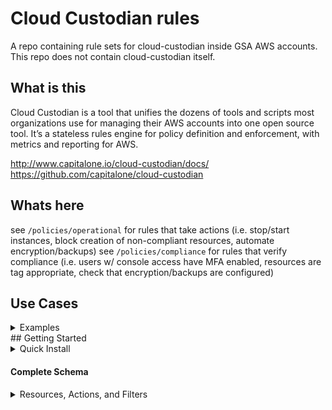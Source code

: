 # Cloud Custodian rules
A repo containing rule sets for cloud-custodian inside GSA AWS accounts. This repo does not contain cloud-custodian itself.

## What is this
Cloud Custodian is a tool that unifies the dozens of tools and scripts most organizations use for managing their AWS
accounts into one open source tool. It’s a stateless rules engine for policy definition and enforcement, with metrics and reporting for AWS.

http://www.capitalone.io/cloud-custodian/docs/
https://github.com/capitalone/cloud-custodian

## Whats here
see `/policies/operational` for rules that take actions (i.e. stop/start instances, block creation of non-compliant resources, automate encryption/backups)
see `/policies/compliance` for rules that verify compliance (i.e. users w/ console access have MFA enabled, resources are tag appropriate, check that encryption/backups are configured)

## Use Cases
<details>
<summary>Examples</summary>

#### Cost Savings:
* Resource Off Hours: Easy way to cut expenses by turning on/off resources on a automated schedule.
* Resource Resizing: Ability to automatically resize resources based on metrics over time.
* Garbage Collection: Automatic notifications and removal of stale and unused resources.

#### Compliance:
* Encryption: Verify and enforce encryption across numerous resources.
* Backups: Performs automated snapshots of servers and databases.
* Tag Enforcement: Proper tags are necessary for resource support and tracking.
* Security: Puts up automated safeguards to detect, remediate, and notify customers of non-compliant actions
* Standards: Ensure certain standards are used with consistency across all managed AWS accounts.

#### Examples:
* Verifies CloudTrail Logging is enabled and configured properly
* Verifies Network Logging is enabled and configured properly
* Verifies Root user’s access keys have been deleted
* Verifies MFA Token has been applied to Root user
* Verifies proper IAM password policy is enforced for users


### Variables

There are several variables that are capitalized throughout, some include `MESSAGEQUEUENAME, BUCKETNAME, and REQUIREDTAGS` These should be substituted and variablized to your environment needs.

### Custodian Logging/Metrics

`execution-options:output_dir: s3://BUCKETNAME/CustodianLogs/{account_id}/`
This specific option is used to send the cusotdian run log and resources log to an s3 bucket. The data in the s3 bucket may be ingested by SIEM or other tools for customized metrics and data visualization.

Note, there are other ways to ingest these files that can be found in the `custodian reporting features` link below

### Slack integration
`to: ["slack"]`
Here you can see the configuration in how we use SQS to send to directly to SLACK. This actually sends the content of the "resources.json.gz" file directly into a slack channel. This option requires you to create a message queue that is used by the Custodian to send to slack. We speak more about the logs/metrics file contents in our blog post below.


</details>
## Getting Started
<details>
<summary>Quick Install</summary>

Cloud custodian requires [python, pip, virtualenv](https://virtualenv.pypa.io/en/stable/installation/) on client machine or [with docker using `docker exec` or `docker run`](https://github.com/capitalone/cloud-custodian/blob/master/Dockerfile) 

```bash
$ pipenv install
$ pipenv shell
(custodian) $ c7n-org run -c accounts.yml -s output -u inventory/alb.yml --dryrun
```

# Validate the configuration
$ custodian validate test.yml

# Perform a dryrun on the policies (no actions executed) to see what would change
$ custodian run --dryrun -s out test.yml

# Run the policy
$ custodian run -s out some/policy.yml
```

>Note - you can create an IAM user/roles with using `security audit` role if you are only using rules under `policies/compliance`

>If you plan to use Cloud Custodian to enforce rules as lambda functions from Cloudtrial or perform actions on resources (e.g. turn on encyrption/backups, resize/start/stop resources that IAM will need more than `ReadOnlyAccess` to those resources (use common sense least-priviledge principles to restrict to only those set of permissions per resources to be managed by Cloud Custodian)
</details>

## Concepts
<details>
<summary>Basics</summary>

Cloud Custodian uses a YAML structure for rules. Rules are used to check state, filters and actions are used to query that state (filters) to trigger emails/alerts/remediation (actions) based on the filter's result.


#### Basic Layout
```yaml
name: Name for the policy
resource: Which resource type to check (ec2, rds, ebs, etc 100+)
description: |
    Brief statement of what the policy does
mode: How/when the policy will be executed (e.g. event(API Triggered), periodic(Cron Scheduled), config(Config Change Triggered), no mode is needed for manual runs)
- filters: Narrow down resource matches with 1 or more of these (See filters below)
- actions: What to do with the resulting resource set found. (notify by email/sns/webhook or perform an operation `mark-for-op` stop, start, terminate, tag, resize, etc)
```

#### Filters

* Operator matching (in, not-in, absent, not-null, gte, regex, etc)
* Arbitrary nesting of filters with ‘or’ and ‘and’ blocks.
* Simple key/value are equality matches with value expressions

`regex` fliters use Jmespath expressions: http://jmespath.org/

#### Actions


</details>


#### Complete Schema
<details>
<summary>Resources, Actions, and Filters</summary>

credits: https://github.com/jtroberts83/Cloud-Custodian/blob/master/schema_expander/schema_quick_ref.txt

```yaml

---
# Cloud Custodian Quick Reference
aws.account:
  actions:
  - enable-cloudtrail
  - enable-data-events
  - invoke-lambda
  - invoke-sfn
  - notify
  - post-finding
  - post-item
  - put-metric
  - request-limit-increase
  - set-ebs-encryption
  - set-s3-public-block
  - set-shield-advanced
  - set-xray-encrypt
  - webhook
  filters:
  - check-cloudtrail
  - check-config
  - credential
  - default-ebs-encryption
  - event
  - finding
  - glue-security-config
  - guard-duty
  - has-virtual-mfa
  - iam-summary
  - missing
  - ops-item
  - password-policy
  - s3-public-block
  - service-limit
  - shield-enabled
  - value
  - xray-encrypt-key

aws.acm-certificate:
  actions:
  - auto-tag-user
  - copy-related-tag
  - delete
  - invoke-lambda
  - invoke-sfn
  - mark-for-op
  - notify
  - post-finding
  - post-item
  - put-metric
  - remove-tag
  - tag
  - webhook
  filters:
  - config-compliance
  - event
  - finding
  - health-event
  - marked-for-op
  - ops-item
  - value

aws.alarm:
  actions:
  - delete
  - invoke-lambda
  - invoke-sfn
  - notify
  - post-finding
  - post-item
  - put-metric
  - webhook
  filters:
  - config-compliance
  - event
  - finding
  - ops-item
  - value

aws.ami:
  actions:
  - auto-tag-user
  - copy
  - copy-related-tag
  - deregister
  - invoke-lambda
  - invoke-sfn
  - mark-for-op
  - normalize-tag
  - notify
  - post-finding
  - post-item
  - put-metric
  - remove-launch-permissions
  - remove-tag
  - rename-tag
  - tag
  - tag-trim
  - webhook
  filters:
  - cross-account
  - event
  - finding
  - image-age
  - marked-for-op
  - ops-item
  - tag-count
  - unused
  - value

# Resource manager for v2 ELBs (AKA ALBs and NLBs).
aws.app-elb:
  actions:
  - auto-tag-user
  - delete
  - invoke-lambda
  - invoke-sfn
  - mark-for-op
  - modify-listener
  - modify-security-groups
  - notify
  - post-finding
  - post-item
  - put-metric
  - remove-tag
  - set-s3-logging
  - set-shield
  - set-waf
  - tag
  - webhook
  filters:
  - config-compliance
  - default-vpc
  - event
  - finding
  - health-event
  - healthcheck-protocol-mismatch
  - is-logging
  - is-not-logging
  - listener
  - marked-for-op
  - metrics
  - network-location
  - ops-item
  - security-group
  - shield-enabled
  - subnet
  - tag-count
  - target-group
  - value
  - vpc
  - waf-enabled


# Resource manager for v2 ELB target groups.
aws.app-elb-target-group:
  actions:
  - auto-tag-user
  - delete
  - invoke-lambda
  - invoke-sfn
  - mark-for-op
  - notify
  - post-finding
  - post-item
  - put-metric
  - remove-tag
  - tag
  - webhook
  filters:
  - default-vpc
  - event
  - finding
  - marked-for-op
  - ops-item
  - tag-count
  - value



aws.asg:
  actions:
  - auto-tag-user
  - delete
  - invoke-lambda
  - invoke-sfn
  - mark-for-op
  - notify
  - post-finding
  - post-item
  - propagate-tags
  - put-metric
  - remove-tag
  - rename-tag
  - resize
  - resume
  - suspend
  - tag
  - tag-trim
  - webhook
  filters:
  - capacity-delta
  - config-compliance
  - event
  - finding
  - image
  - image-age
  - invalid
  - launch-config
  - marked-for-op
  - metrics
  - network-location
  - not-encrypted
  - offhour
  - onhour
  - ops-item
  - progagated-tags
  - security-group
  - subnet
  - tag-count
  - user-data
  - valid
  - value
  - vpc-id



aws.backup-plan:
  actions:
  - invoke-lambda
  - invoke-sfn
  - notify
  - post-finding
  - post-item
  - put-metric
  - webhook
  filters:
  - event
  - finding
  - ops-item
  - value



aws.batch-compute:
  actions:
  - delete
  - invoke-lambda
  - invoke-sfn
  - notify
  - post-finding
  - post-item
  - put-metric
  - update-environment
  - webhook
  filters:
  - event
  - finding
  - ops-item
  - security-group
  - subnet
  - value



aws.batch-definition:
  actions:
  - deregister
  - invoke-lambda
  - invoke-sfn
  - notify
  - post-finding
  - post-item
  - put-metric
  - webhook
  filters:
  - event
  - finding
  - ops-item
  - value



aws.cache-cluster:
  actions:
  - auto-tag-user
  - copy-related-tag
  - delete
  - invoke-lambda
  - invoke-sfn
  - mark-for-op
  - modify-security-groups
  - notify
  - post-finding
  - post-item
  - put-metric
  - remove-tag
  - snapshot
  - tag
  - webhook
  filters:
  - event
  - finding
  - health-event
  - marked-for-op
  - metrics
  - network-location
  - ops-item
  - security-group
  - subnet
  - tag-count
  - value



aws.cache-snapshot:
  actions:
  - auto-tag-user
  - copy-cluster-tags
  - copy-related-tag
  - delete
  - invoke-lambda
  - invoke-sfn
  - mark-for-op
  - notify
  - post-finding
  - post-item
  - put-metric
  - remove-tag
  - tag
  - webhook
  filters:
  - age
  - event
  - finding
  - marked-for-op
  - ops-item
  - tag-count
  - value



aws.cache-subnet-group:
  actions:
  - invoke-lambda
  - invoke-sfn
  - notify
  - post-finding
  - post-item
  - put-metric
  - webhook
  filters:
  - event
  - finding
  - ops-item
  - value



aws.cfn:
  actions:
  - auto-tag-user
  - delete
  - invoke-lambda
  - invoke-sfn
  - notify
  - post-finding
  - post-item
  - put-metric
  - remove-tag
  - set-protection
  - tag
  - webhook
  filters:
  - config-compliance
  - event
  - finding
  - ops-item
  - value



aws.cloud-directory:
  actions:
  - auto-tag-user
  - copy-related-tag
  - invoke-lambda
  - invoke-sfn
  - mark-for-op
  - notify
  - post-finding
  - post-item
  - put-metric
  - remove-tag
  - tag
  - webhook
  filters:
  - event
  - finding
  - marked-for-op
  - ops-item
  - value



aws.cloudhsm-cluster:
  actions:
  - auto-tag-user
  - invoke-lambda
  - invoke-sfn
  - notify
  - post-finding
  - post-item
  - put-metric
  - remove-tag
  - tag
  - webhook
  filters:
  - event
  - finding
  - ops-item
  - value



aws.cloudsearch:
  actions:
  - delete
  - invoke-lambda
  - invoke-sfn
  - notify
  - post-finding
  - post-item
  - put-metric
  - webhook
  filters:
  - event
  - finding
  - metrics
  - ops-item
  - value



aws.cloudtrail:
  actions:
  - auto-tag-user
  - copy-related-tag
  - delete
  - invoke-lambda
  - invoke-sfn
  - mark-for-op
  - notify
  - post-finding
  - post-item
  - put-metric
  - remove-tag
  - set-logging
  - tag
  - update-trail
  - webhook
  filters:
  - config-compliance
  - event
  - finding
  - is-shadow
  - marked-for-op
  - ops-item
  - status
  - value



aws.codebuild:
  actions:
  - auto-tag-user
  - copy-related-tag
  - delete
  - invoke-lambda
  - invoke-sfn
  - mark-for-op
  - notify
  - post-finding
  - post-item
  - put-metric
  - remove-tag
  - tag
  - webhook
  filters:
  - config-compliance
  - event
  - finding
  - marked-for-op
  - metrics
  - ops-item
  - security-group
  - subnet
  - value
  - vpc



aws.codecommit:
  actions:
  - delete
  - invoke-lambda
  - invoke-sfn
  - notify
  - post-finding
  - post-item
  - put-metric
  - webhook
  filters:
  - event
  - finding
  - ops-item
  - value



aws.codepipeline:
  actions:
  - invoke-lambda
  - invoke-sfn
  - notify
  - post-finding
  - post-item
  - put-metric
  - webhook
  filters:
  - event
  - finding
  - ops-item
  - value



aws.config-recorder:
  actions:
  - invoke-lambda
  - invoke-sfn
  - notify
  - post-item
  - put-metric
  - webhook
  filters:
  - event
  - finding
  - ops-item
  - value



aws.config-rule:
  actions:
  - delete
  - invoke-lambda
  - invoke-sfn
  - notify
  - post-finding
  - post-item
  - put-metric
  - webhook
  filters:
  - event
  - finding
  - ops-item
  - status
  - value



aws.customer-gateway:
  actions:
  - auto-tag-user
  - copy-related-tag
  - invoke-lambda
  - invoke-sfn
  - mark-for-op
  - normalize-tag
  - notify
  - post-finding
  - post-item
  - put-metric
  - remove-tag
  - rename-tag
  - tag
  - tag-trim
  - webhook
  filters:
  - event
  - finding
  - marked-for-op
  - ops-item
  - tag-count
  - value



aws.datapipeline:
  actions:
  - auto-tag-user
  - delete
  - invoke-lambda
  - invoke-sfn
  - mark-for-op
  - notify
  - post-finding
  - post-item
  - put-metric
  - remove-tag
  - tag
  - webhook
  filters:
  - event
  - finding
  - marked-for-op
  - metrics
  - ops-item
  - value



aws.dax:
  actions:
  - auto-tag-user
  - delete
  - invoke-lambda
  - invoke-sfn
  - mark-for-op
  - modify-security-groups
  - notify
  - post-finding
  - post-item
  - put-metric
  - remove-tag
  - tag
  - update-cluster
  - webhook
  filters:
  - config-compliance
  - event
  - finding
  - marked-for-op
  - ops-item
  - security-group
  - subnet
  - value



aws.directconnect:
  actions:
  - invoke-lambda
  - invoke-sfn
  - notify
  - post-finding
  - post-item
  - put-metric
  - webhook
  filters:
  - event
  - finding
  - health-event
  - ops-item
  - value



aws.directory:
  actions:
  - auto-tag-user
  - invoke-lambda
  - invoke-sfn
  - notify
  - post-finding
  - post-item
  - put-metric
  - remove-tag
  - tag
  - webhook
  filters:
  - event
  - finding
  - health-event
  - ops-item
  - security-group
  - subnet
  - value
  - vpc



aws.distribution:
  actions:
  - auto-tag-user
  - copy-related-tag
  - disable
  - invoke-lambda
  - invoke-sfn
  - mark-for-op
  - notify
  - post-finding
  - post-item
  - put-metric
  - remove-tag
  - set-protocols
  - set-shield
  - set-waf
  - tag
  - webhook
  filters:
  - config-compliance
  - event
  - finding
  - marked-for-op
  - metrics
  - mismatch-s3-origin
  - ops-item
  - shield-enabled
  - shield-metrics
  - tag-count
  - value
  - waf-enabled



aws.dlm-policy:
  actions:
  - invoke-lambda
  - invoke-sfn
  - notify
  - post-item
  - put-metric
  - webhook
  filters:
  - event
  - finding
  - ops-item
  - value



aws.dms-endpoint:
  actions:
  - delete
  - invoke-lambda
  - invoke-sfn
  - modify-endpoint
  - notify
  - post-finding
  - post-item
  - put-metric
  - webhook
  filters:
  - event
  - finding
  - ops-item
  - value



aws.dms-instance:
  actions:
  - auto-tag-user
  - delete
  - invoke-lambda
  - invoke-sfn
  - mark-for-op
  - modify-instance
  - notify
  - post-finding
  - post-item
  - put-metric
  - remove-tag
  - tag
  - webhook
  filters:
  - event
  - finding
  - health-event
  - kms-key
  - marked-for-op
  - ops-item
  - security-group
  - subnet
  - value
  - vpc



aws.dynamodb-backup:
  actions:
  - delete
  - invoke-lambda
  - invoke-sfn
  - notify
  - post-finding
  - post-item
  - put-metric
  - webhook
  filters:
  - event
  - finding
  - ops-item
  - value



aws.dynamodb-stream:
  actions:
  - invoke-lambda
  - invoke-sfn
  - notify
  - post-finding
  - post-item
  - put-metric
  - webhook
  filters:
  - event
  - finding
  - metrics
  - ops-item
  - value



aws.dynamodb-table:
  actions:
  - auto-tag-user
  - backup
  - copy-related-tag
  - delete
  - invoke-lambda
  - invoke-sfn
  - mark-for-op
  - notify
  - post-finding
  - post-item
  - put-metric
  - remove-tag
  - set-stream
  - tag
  - webhook
  filters:
  - config-compliance
  - event
  - finding
  - health-event
  - kms-key
  - marked-for-op
  - metrics
  - ops-item
  - value



aws.ebs:
  actions:
  - auto-tag-user
  - copy-instance-tags
  - copy-related-tag
  - delete
  - detach
  - encrypt-instance-volumes
  - invoke-lambda
  - invoke-sfn
  - mark-for-op
  - modify
  - normalize-tag
  - notify
  - post-finding
  - post-item
  - put-metric
  - remove-tag
  - rename-tag
  - snapshot
  - tag
  - tag-trim
  - webhook
  filters:
  - config-compliance
  - event
  - fault-tolerant
  - finding
  - health-event
  - instance
  - kms-alias
  - marked-for-op
  - metrics
  - modifyable
  - ops-item
  - tag-count
  - value



aws.ebs-snapshot:
  actions:
  - auto-tag-user
  - copy
  - copy-related-tag
  - delete
  - invoke-lambda
  - invoke-sfn
  - mark-for-op
  - normalize-tag
  - notify
  - post-finding
  - post-item
  - put-metric
  - remove-tag
  - rename-tag
  - tag
  - tag-trim
  - webhook
  filters:
  - age
  - cross-account
  - event
  - finding
  - marked-for-op
  - ops-item
  - skip-ami-snapshots
  - tag-count
  - unused
  - value



aws.ec2:
  actions:
  - auto-tag-user
  - autorecover-alarm
  - copy-related-tag
  - invoke-lambda
  - invoke-sfn
  - mark-for-op
  - modify-security-groups
  - normalize-tag
  - notify
  - post-finding
  - post-item
  - propagate-spot-tags
  - put-metric
  - reboot
  - remove-tag
  - rename-tag
  - resize
  - send-command
  - set-instance-profile
  - snapshot
  - start
  - stop
  - tag
  - tag-trim
  - terminate
  - webhook
  filters:
  - check-permissions
  - config-compliance
  - default-vpc
  - ebs
  - ephemeral
  - event
  - finding
  - health-event
  - image
  - image-age
  - instance-age
  - instance-attribute
  - instance-uptime
  - marked-for-op
  - metrics
  - network-location
  - offhour
  - onhour
  - ops-item
  - security-group
  - singleton
  - ssm
  - state-age
  - subnet
  - tag-count
  - termination-protected
  - user-data
  - value
  - vpc



aws.ec2-reserved:
  actions:
  - auto-tag-user
  - copy-related-tag
  - invoke-lambda
  - invoke-sfn
  - mark-for-op
  - normalize-tag
  - notify
  - post-finding
  - post-item
  - put-metric
  - remove-tag
  - rename-tag
  - tag
  - tag-trim
  - webhook
  filters:
  - event
  - finding
  - marked-for-op
  - ops-item
  - tag-count
  - value



aws.ecr:
  actions:
  - auto-tag-user
  - invoke-lambda
  - invoke-sfn
  - mark-for-op
  - notify
  - post-finding
  - post-item
  - put-metric
  - remove-statements
  - remove-tag
  - set-immutability
  - set-lifecycle
  - set-scanning
  - tag
  - webhook
  filters:
  - cross-account
  - event
  - finding
  - lifecycle-rule
  - marked-for-op
  - ops-item
  - value



aws.ecs:
  actions:
  - auto-tag-user
  - invoke-lambda
  - invoke-sfn
  - mark-for-op
  - notify
  - post-finding
  - post-item
  - put-metric
  - remove-tag
  - tag
  - webhook
  filters:
  - event
  - finding
  - marked-for-op
  - metrics
  - ops-item
  - value



aws.ecs-container-instance:
  actions:
  - auto-tag-user
  - invoke-lambda
  - invoke-sfn
  - mark-for-op
  - notify
  - post-finding
  - post-item
  - put-metric
  - remove-tag
  - set-state
  - tag
  - update-agent
  - webhook
  filters:
  - event
  - finding
  - marked-for-op
  - ops-item
  - taggable
  - value



aws.ecs-service:
  actions:
  - auto-tag-user
  - delete
  - invoke-lambda
  - invoke-sfn
  - mark-for-op
  - modify
  - notify
  - post-finding
  - post-item
  - put-metric
  - remove-tag
  - tag
  - webhook
  filters:
  - event
  - finding
  - marked-for-op
  - metrics
  - ops-item
  - taggable
  - task-definition
  - value



aws.ecs-task:
  actions:
  - auto-tag-user
  - invoke-lambda
  - invoke-sfn
  - mark-for-op
  - notify
  - post-finding
  - post-item
  - put-metric
  - remove-tag
  - stop
  - tag
  - webhook
  filters:
  - event
  - finding
  - marked-for-op
  - ops-item
  - taggable
  - task-definition
  - value



aws.ecs-task-definition:
  actions:
  - auto-tag-user
  - delete
  - invoke-lambda
  - invoke-sfn
  - mark-for-op
  - notify
  - post-finding
  - post-item
  - put-metric
  - remove-tag
  - tag
  - webhook
  filters:
  - event
  - finding
  - marked-for-op
  - ops-item
  - value



aws.efs:
  actions:
  - auto-tag-user
  - copy-related-tag
  - delete
  - invoke-lambda
  - invoke-sfn
  - mark-for-op
  - notify
  - post-finding
  - post-item
  - put-metric
  - remove-tag
  - tag
  - webhook
  filters:
  - event
  - finding
  - health-event
  - kms-key
  - marked-for-op
  - metrics
  - ops-item
  - tag-count
  - value



aws.efs-mount-target:
  actions:
  - invoke-lambda
  - invoke-sfn
  - notify
  - post-item
  - put-metric
  - webhook
  filters:
  - event
  - finding
  - ops-item
  - security-group
  - subnet
  - value



aws.eks:
  actions:
  - auto-tag-user
  - delete
  - invoke-lambda
  - invoke-sfn
  - mark-for-op
  - notify
  - post-finding
  - post-item
  - put-metric
  - remove-tag
  - tag
  - update-config
  - webhook
  filters:
  - event
  - finding
  - marked-for-op
  - ops-item
  - security-group
  - subnet
  - value
  - vpc



aws.elasticbeanstalk:
  actions:
  - invoke-lambda
  - invoke-sfn
  - notify
  - post-finding
  - post-item
  - put-metric
  - webhook
  filters:
  - event
  - finding
  - ops-item
  - value


aws.elasticbeanstalk-environment:
  actions:
  - auto-tag-user
  - invoke-lambda
  - invoke-sfn
  - mark-for-op
  - notify
  - post-finding
  - post-item
  - put-metric
  - remove-tag
  - tag
  - terminate
  - webhook
  filters:
  - event
  - finding
  - marked-for-op
  - ops-item
  - tag-count
  - value



aws.elasticsearch:
  actions:
  - auto-tag-user
  - delete
  - invoke-lambda
  - invoke-sfn
  - mark-for-op
  - modify-security-groups
  - notify
  - post-finding
  - post-item
  - put-metric
  - remove-tag
  - tag
  - webhook
  filters:
  - event
  - finding
  - marked-for-op
  - metrics
  - ops-item
  - security-group
  - subnet
  - value
  - vpc



aws.elb:
  actions:
  - auto-tag-user
  - delete
  - disable-s3-logging
  - enable-s3-logging
  - invoke-lambda
  - invoke-sfn
  - mark-for-op
  - modify-security-groups
  - notify
  - post-finding
  - post-item
  - put-metric
  - remove-tag
  - set-shield
  - set-ssl-listener-policy
  - tag
  - webhook
  filters:
  - config-compliance
  - default-vpc
  - event
  - finding
  - health-event
  - healthcheck-protocol-mismatch
  - instance
  - is-logging
  - is-not-logging
  - is-ssl
  - marked-for-op
  - metrics
  - network-location
  - ops-item
  - security-group
  - shield-enabled
  - shield-metrics
  - ssl-policy
  - subnet
  - tag-count
  - value
  - vpc


aws.emr:
  actions:
  - auto-tag-user
  - invoke-lambda
  - invoke-sfn
  - mark-for-op
  - notify
  - post-finding
  - post-item
  - put-metric
  - remove-tag
  - tag
  - terminate
  - webhook
  filters:
  - event
  - finding
  - health-event
  - marked-for-op
  - metrics
  - ops-item
  - value



aws.eni:
  actions:
  - auto-tag-user
  - copy-related-tag
  - delete
  - invoke-lambda
  - invoke-sfn
  - mark-for-op
  - modify-security-groups
  - normalize-tag
  - notify
  - post-finding
  - post-item
  - put-metric
  - remove-tag
  - rename-tag
  - set-flow-log
  - tag
  - tag-trim
  - webhook
  filters:
  - config-compliance
  - event
  - finding
  - flow-logs
  - json-diff
  - marked-for-op
  - network-location
  - ops-item
  - security-group
  - subnet
  - tag-count
  - value
  - vpc



aws.event-rule:
  actions:
  - invoke-lambda
  - invoke-sfn
  - notify
  - post-finding
  - post-item
  - put-metric
  - webhook
  filters:
  - event
  - finding
  - metrics
  - ops-item
  - value



aws.event-rule-target:
  actions:
  - delete
  - invoke-lambda
  - invoke-sfn
  - notify
  - post-item
  - put-metric
  - webhook
  filters:
  - cross-account
  - event
  - finding
  - ops-item
  - value



aws.firehose:
  actions:
  - auto-tag-user
  - copy-related-tag
  - delete
  - encrypt-s3-destination
  - invoke-lambda
  - invoke-sfn
  - mark-for-op
  - notify
  - post-finding
  - post-item
  - put-metric
  - remove-tag
  - tag
  - webhook
  filters:
  - event
  - finding
  - marked-for-op
  - metrics
  - ops-item
  - value



aws.fsx:
  actions:
  - auto-tag-user
  - backup
  - delete
  - invoke-lambda
  - invoke-sfn
  - mark-for-op
  - notify
  - post-finding
  - post-item
  - put-metric
  - remove-tag
  - tag
  - update
  - webhook
  filters:
  - event
  - finding
  - kms-key
  - marked-for-op
  - ops-item
  - value



aws.fsx-backup:
  actions:
  - auto-tag-user
  - delete
  - invoke-lambda
  - invoke-sfn
  - mark-for-op
  - notify
  - post-finding
  - post-item
  - put-metric
  - remove-tag
  - tag
  - webhook
  filters:
  - event
  - finding
  - kms-key
  - marked-for-op
  - ops-item
  - value



aws.gamelift-build:
  actions:
  - invoke-lambda
  - invoke-sfn
  - notify
  - post-item
  - put-metric
  - webhook
  filters:
  - event
  - finding
  - ops-item
  - value



aws.gamelift-fleet:
  actions:
  - invoke-lambda
  - invoke-sfn
  - notify
  - post-finding
  - post-item
  - put-metric
  - webhook
  filters:
  - event
  - finding
  - ops-item
  - value



aws.glacier:
  actions:
  - auto-tag-user
  - copy-related-tag
  - invoke-lambda
  - invoke-sfn
  - mark-for-op
  - notify
  - post-finding
  - post-item
  - put-metric
  - remove-statements
  - remove-tag
  - tag
  - webhook
  filters:
  - cross-account
  - event
  - finding
  - marked-for-op
  - ops-item
  - tag-count
  - value



aws.glue-connection:
  actions:
  - delete
  - invoke-lambda
  - invoke-sfn
  - notify
  - post-finding
  - post-item
  - put-metric
  - webhook
  filters:
  - event
  - finding
  - ops-item
  - security-group
  - subnet
  - value



aws.glue-crawler:
  actions:
  - auto-tag-user
  - copy-related-tag
  - delete
  - invoke-lambda
  - invoke-sfn
  - mark-for-op
  - notify
  - post-finding
  - post-item
  - put-metric
  - remove-tag
  - tag
  - webhook
  filters:
  - event
  - finding
  - marked-for-op
  - ops-item
  - tag-count
  - value



aws.glue-database:
  actions:
  - delete
  - invoke-lambda
  - invoke-sfn
  - notify
  - post-finding
  - post-item
  - put-metric
  - webhook
  filters:
  - event
  - finding
  - ops-item
  - value



aws.glue-dev-endpoint:
  actions:
  - auto-tag-user
  - copy-related-tag
  - delete
  - invoke-lambda
  - invoke-sfn
  - mark-for-op
  - notify
  - post-finding
  - post-item
  - put-metric
  - remove-tag
  - tag
  - webhook
  filters:
  - event
  - finding
  - marked-for-op
  - ops-item
  - tag-count
  - value



aws.glue-job:
  actions:
  - auto-tag-user
  - copy-related-tag
  - delete
  - invoke-lambda
  - invoke-sfn
  - mark-for-op
  - notify
  - post-finding
  - post-item
  - put-metric
  - remove-tag
  - tag
  - webhook
  filters:
  - event
  - finding
  - marked-for-op
  - ops-item
  - tag-count
  - value



aws.glue-table:
  actions:
  - delete
  - invoke-lambda
  - invoke-sfn
  - notify
  - post-finding
  - post-item
  - put-metric
  - webhook
  filters:
  - event
  - finding
  - ops-item
  - value



aws.health-event:
  actions:
  - invoke-lambda
  - invoke-sfn
  - notify
  - post-finding
  - post-item
  - put-metric
  - webhook
  filters:
  - event
  - finding
  - ops-item
  - value



aws.healthcheck:
  actions:
  - auto-tag-user
  - copy-related-tag
  - invoke-lambda
  - invoke-sfn
  - mark-for-op
  - notify
  - post-finding
  - post-item
  - put-metric
  - remove-tag
  - tag
  - webhook
  filters:
  - event
  - finding
  - marked-for-op
  - ops-item
  - tag-count
  - value



aws.hostedzone:
  actions:
  - auto-tag-user
  - copy-related-tag
  - invoke-lambda
  - invoke-sfn
  - mark-for-op
  - notify
  - post-finding
  - post-item
  - put-metric
  - remove-tag
  - set-query-logging
  - set-shield
  - tag
  - webhook
  filters:
  - event
  - finding
  - marked-for-op
  - ops-item
  - query-logging-enabled
  - shield-enabled
  - tag-count
  - value



aws.hsm:
  actions:
  - invoke-lambda
  - invoke-sfn
  - notify
  - post-finding
  - post-item
  - put-metric
  - webhook
  filters:
  - event
  - finding
  - ops-item
  - value



aws.hsm-client:
  actions:
  - invoke-lambda
  - invoke-sfn
  - notify
  - post-finding
  - post-item
  - put-metric
  - webhook
  filters:
  - event
  - finding
  - ops-item
  - value



aws.hsm-hapg:
  actions:
  - invoke-lambda
  - invoke-sfn
  - notify
  - post-finding
  - post-item
  - put-metric
  - webhook
  filters:
  - event
  - finding
  - ops-item
  - value



aws.iam-certificate:
  actions:
  - invoke-lambda
  - invoke-sfn
  - notify
  - post-finding
  - post-item
  - put-metric
  - webhook
  filters:
  - event
  - finding
  - ops-item
  - value



aws.iam-group:
  actions:
  - invoke-lambda
  - invoke-sfn
  - notify
  - post-finding
  - post-item
  - put-metric
  - webhook
  filters:
  - check-permissions
  - config-compliance
  - event
  - finding
  - has-inline-policy
  - has-users
  - ops-item
  - usage
  - value



aws.iam-policy:
  actions:
  - delete
  - invoke-lambda
  - invoke-sfn
  - notify
  - post-finding
  - post-item
  - put-metric
  - webhook
  filters:
  - check-permissions
  - config-compliance
  - event
  - finding
  - has-allow-all
  - ops-item
  - unused
  - usage
  - used
  - value



aws.iam-profile:
  actions:
  - invoke-lambda
  - invoke-sfn
  - notify
  - post-finding
  - post-item
  - put-metric
  - webhook
  filters:
  - event
  - finding
  - ops-item
  - unused
  - used
  - value



aws.iam-role:
  actions:
  - auto-tag-user
  - delete
  - invoke-lambda
  - invoke-sfn
  - notify
  - post-finding
  - post-item
  - put-metric
  - remove-tag
  - set-policy
  - tag
  - webhook
  filters:
  - check-permissions
  - config-compliance
  - cross-account
  - event
  - finding
  - has-inline-policy
  - has-specific-managed-policy
  - no-specific-managed-policy
  - ops-item
  - unused
  - usage
  - used
  - value



aws.iam-user:
  actions:
  - auto-tag-user
  - delete
  - invoke-lambda
  - invoke-sfn
  - mark-for-op
  - notify
  - post-finding
  - post-item
  - put-metric
  - remove-keys
  - remove-tag
  - set-groups
  - tag
  - webhook
  filters:
  - access-key
  - check-permissions
  - config-compliance
  - credential
  - event
  - finding
  - group
  - has-inline-policy
  - marked-for-op
  - mfa-device
  - ops-item
  - policy
  - usage
  - value



aws.identity-pool:
  actions:
  - delete
  - invoke-lambda
  - invoke-sfn
  - notify
  - post-finding
  - post-item
  - put-metric
  - webhook
  filters:
  - event
  - finding
  - ops-item
  - value



aws.internet-gateway:
  actions:
  - auto-tag-user
  - copy-related-tag
  - invoke-lambda
  - invoke-sfn
  - mark-for-op
  - normalize-tag
  - notify
  - post-finding
  - post-item
  - put-metric
  - remove-tag
  - rename-tag
  - tag
  - tag-trim
  - webhook
  filters:
  - config-compliance
  - event
  - finding
  - json-diff
  - marked-for-op
  - ops-item
  - tag-count
  - value



aws.iot:
  actions:
  - invoke-lambda
  - invoke-sfn
  - notify
  - post-finding
  - post-item
  - put-metric
  - webhook
  filters:
  - event
  - finding
  - ops-item
  - value



aws.kafka:
  actions:
  - delete
  - invoke-lambda
  - invoke-sfn
  - notify
  - post-finding
  - post-item
  - put-metric
  - webhook
  filters:
  - event
  - finding
  - ops-item
  - security-group
  - subnet
  - value



aws.key-pair:
  actions:
  - invoke-lambda
  - invoke-sfn
  - notify
  - post-finding
  - post-item
  - put-metric
  - webhook
  filters:
  - event
  - finding
  - ops-item
  - value



aws.kinesis:
  actions:
  - auto-tag-user
  - copy-related-tag
  - delete
  - encrypt
  - invoke-lambda
  - invoke-sfn
  - mark-for-op
  - notify
  - post-finding
  - post-item
  - put-metric
  - remove-tag
  - tag
  - webhook
  filters:
  - event
  - finding
  - marked-for-op
  - metrics
  - ops-item
  - tag-count
  - value



aws.kinesis-analytics:
  actions:
  - auto-tag-user
  - copy-related-tag
  - delete
  - invoke-lambda
  - invoke-sfn
  - mark-for-op
  - notify
  - post-finding
  - post-item
  - put-metric
  - remove-tag
  - tag
  - webhook
  filters:
  - event
  - finding
  - marked-for-op
  - ops-item
  - value



aws.kms:
  actions:
  - invoke-lambda
  - invoke-sfn
  - notify
  - post-finding
  - post-item
  - put-metric
  - remove-statements
  - webhook
  filters:
  - cross-account
  - event
  - finding
  - grant-count
  - ops-item
  - value



aws.kms-key:
  actions:
  - auto-tag-user
  - copy-related-tag
  - invoke-lambda
  - invoke-sfn
  - mark-for-op
  - notify
  - post-finding
  - post-item
  - put-metric
  - remove-statements
  - remove-tag
  - set-rotation
  - tag
  - webhook
  filters:
  - cross-account
  - event
  - finding
  - key-rotation-status
  - marked-for-op
  - ops-item
  - tag-count
  - value



aws.lambda:
  actions:
  - auto-tag-user
  - copy-related-tag
  - delete
  - invoke-lambda
  - invoke-sfn
  - mark-for-op
  - modify-security-groups
  - notify
  - post-finding
  - post-item
  - put-metric
  - remove-statements
  - remove-tag
  - set-concurrency
  - tag
  - webhook
  filters:
  - check-permissions
  - config-compliance
  - cross-account
  - event
  - event-source
  - finding
  - marked-for-op
  - metrics
  - network-location
  - ops-item
  - reserved-concurrency
  - security-group
  - subnet
  - value
  - vpc


aws.lambda-layer:
  actions:
  - delete
  - invoke-lambda
  - invoke-sfn
  - notify
  - post-finding
  - post-item
  - put-metric
  - remove-statements
  - webhook
  filters:
  - cross-account
  - event
  - finding
  - ops-item
  - value



aws.launch-config:
  actions:
  - delete
  - invoke-lambda
  - invoke-sfn
  - notify
  - post-finding
  - post-item
  - put-metric
  - webhook
  filters:
  - age
  - config-compliance
  - event
  - finding
  - ops-item
  - unused
  - value



aws.launch-template-version:
  actions:
  - auto-tag-user
  - copy-related-tag
  - invoke-lambda
  - invoke-sfn
  - mark-for-op
  - normalize-tag
  - notify
  - post-finding
  - post-item
  - put-metric
  - remove-tag
  - rename-tag
  - tag
  - tag-trim
  - webhook
  filters:
  - event
  - finding
  - marked-for-op
  - ops-item
  - tag-count
  - value



aws.lightsail-db:
  actions:
  - invoke-lambda
  - invoke-sfn
  - notify
  - post-finding
  - post-item
  - put-metric
  - webhook
  filters:
  - event
  - finding
  - ops-item
  - value



aws.lightsail-elb:
  actions:
  - invoke-lambda
  - invoke-sfn
  - notify
  - post-finding
  - post-item
  - put-metric
  - webhook
  filters:
  - event
  - finding
  - ops-item
  - value



aws.lightsail-instance:
  actions:
  - invoke-lambda
  - invoke-sfn
  - notify
  - post-finding
  - post-item
  - put-metric
  - webhook
  filters:
  - event
  - finding
  - ops-item
  - value



aws.log-group:
  actions:
  - auto-tag-user
  - copy-related-tag
  - delete
  - invoke-lambda
  - invoke-sfn
  - mark-for-op
  - notify
  - post-finding
  - post-item
  - put-metric
  - remove-tag
  - retention
  - set-encryption
  - tag
  - webhook
  filters:
  - cross-account
  - event
  - finding
  - last-write
  - marked-for-op
  - metrics
  - ops-item
  - tag-count
  - value



aws.message-broker:
  actions:
  - auto-tag-user
  - delete
  - invoke-lambda
  - invoke-sfn
  - mark-for-op
  - notify
  - post-finding
  - post-item
  - put-metric
  - remove-tag
  - tag
  - webhook
  filters:
  - event
  - finding
  - marked-for-op
  - metrics
  - ops-item
  - security-group
  - subnet
  - value



aws.ml-model:
  actions:
  - delete
  - invoke-lambda
  - invoke-sfn
  - notify
  - post-finding
  - post-item
  - put-metric
  - webhook
  filters:
  - event
  - finding
  - ops-item
  - value



aws.nat-gateway:
  actions:
  - auto-tag-user
  - copy-related-tag
  - delete
  - invoke-lambda
  - invoke-sfn
  - mark-for-op
  - normalize-tag
  - notify
  - post-finding
  - post-item
  - put-metric
  - remove-tag
  - rename-tag
  - tag
  - tag-trim
  - webhook
  filters:
  - event
  - finding
  - marked-for-op
  - ops-item
  - tag-count
  - value



aws.network-acl:
  actions:
  - auto-tag-user
  - copy-related-tag
  - invoke-lambda
  - invoke-sfn
  - mark-for-op
  - normalize-tag
  - notify
  - post-finding
  - post-item
  - put-metric
  - remove-tag
  - rename-tag
  - tag
  - tag-trim
  - webhook
  filters:
  - config-compliance
  - event
  - finding
  - json-diff
  - marked-for-op
  - ops-item
  - s3-cidr
  - subnet
  - tag-count
  - value



aws.network-addr:
  actions:
  - auto-tag-user
  - copy-related-tag
  - invoke-lambda
  - invoke-sfn
  - mark-for-op
  - normalize-tag
  - notify
  - post-finding
  - post-item
  - put-metric
  - release
  - remove-tag
  - rename-tag
  - set-shield
  - tag
  - tag-trim
  - webhook
  filters:
  - config-compliance
  - event
  - finding
  - json-diff
  - marked-for-op
  - ops-item
  - shield-enabled
  - tag-count
  - value


aws.ops-item:
  actions:
  - invoke-lambda
  - invoke-sfn
  - notify
  - post-finding
  - post-item
  - put-metric
  - update
  - webhook
  filters:
  - event
  - finding
  - ops-item
  - value



aws.opswork-cm:
  actions:
  - delete
  - invoke-lambda
  - invoke-sfn
  - notify
  - post-finding
  - post-item
  - put-metric
  - webhook
  filters:
  - event
  - finding
  - ops-item
  - value



aws.opswork-stack:
  actions:
  - delete
  - invoke-lambda
  - invoke-sfn
  - notify
  - post-finding
  - post-item
  - put-metric
  - stop
  - webhook
  filters:
  - event
  - finding
  - metrics
  - ops-item
  - value



aws.peering-connection:
  actions:
  - auto-tag-user
  - copy-related-tag
  - invoke-lambda
  - invoke-sfn
  - mark-for-op
  - normalize-tag
  - notify
  - post-finding
  - post-item
  - put-metric
  - remove-tag
  - rename-tag
  - tag
  - tag-trim
  - webhook
  filters:
  - cross-account
  - event
  - finding
  - marked-for-op
  - missing-route
  - ops-item
  - tag-count
  - value



aws.r53domain:
  actions:
  - auto-tag-user
  - invoke-lambda
  - invoke-sfn
  - notify
  - post-finding
  - post-item
  - put-metric
  - remove-tag
  - tag
  - webhook
  filters:
  - event
  - finding
  - ops-item
  - value



aws.rds:
  actions:
  - auto-patch
  - auto-tag-user
  - copy-related-tag
  - delete
  - invoke-lambda
  - invoke-sfn
  - mark-for-op
  - modify-db
  - modify-security-groups
  - notify
  - post-finding
  - post-item
  - put-metric
  - remove-tag
  - resize
  - retention
  - set-public-access
  - set-snapshot-copy-tags
  - snapshot
  - start
  - stop
  - tag
  - tag-trim
  - upgrade
  - webhook
  filters:
  - config-compliance
  - db-parameter
  - default-vpc
  - event
  - finding
  - health-event
  - kms-alias
  - marked-for-op
  - metrics
  - network-location
  - offhour
  - onhour
  - ops-item
  - security-group
  - subnet
  - tag-count
  - upgrade-available
  - value
  - vpc



aws.rds-cluster:
  actions:
  - auto-tag-user
  - copy-related-tag
  - delete
  - invoke-lambda
  - invoke-sfn
  - mark-for-op
  - modify-db-cluster
  - notify
  - post-finding
  - post-item
  - put-metric
  - remove-tag
  - retention
  - snapshot
  - start
  - stop
  - tag
  - webhook
  filters:
  - event
  - finding
  - marked-for-op
  - metrics
  - network-location
  - offhour
  - onhour
  - ops-item
  - security-group
  - subnet
  - tag-count
  - value

  

aws.rds-cluster-param-group:
  actions:
  - copy
  - delete
  - invoke-lambda
  - invoke-sfn
  - modify
  - notify
  - post-finding
  - post-item
  - put-metric
  - webhook
  filters:
  - event
  - finding
  - metrics
  - ops-item
  - value

  

aws.rds-cluster-snapshot:
  actions:
  - delete
  - invoke-lambda
  - invoke-sfn
  - notify
  - post-finding
  - post-item
  - put-metric
  - webhook
  filters:
  - age
  - event
  - finding
  - ops-item
  - value


aws.rds-param-group:
  actions:
  - copy
  - delete
  - invoke-lambda
  - invoke-sfn
  - modify
  - notify
  - post-finding
  - post-item
  - put-metric
  - webhook
  filters:
  - event
  - finding
  - metrics
  - ops-item
  - value



aws.rds-reserved:
  actions:
  - invoke-lambda
  - invoke-sfn
  - notify
  - post-finding
  - post-item
  - put-metric
  - webhook
  filters:
  - event
  - finding
  - ops-item
  - value


aws.rds-snapshot:
  actions:
  - auto-tag-user
  - copy-related-tag
  - delete
  - invoke-lambda
  - invoke-sfn
  - mark-for-op
  - notify
  - post-finding
  - post-item
  - put-metric
  - region-copy
  - remove-tag
  - restore
  - tag
  - webhook
  filters:
  - age
  - config-compliance
  - cross-account
  - event
  - finding
  - latest
  - marked-for-op
  - onhour
  - ops-item
  - tag-count
  - value



aws.rds-subnet-group:
  actions:
  - delete
  - invoke-lambda
  - invoke-sfn
  - notify
  - post-finding
  - post-item
  - put-metric
  - webhook
  filters:
  - event
  - finding
  - ops-item
  - unused
  - value



aws.rds-subscription:
  actions:
  - invoke-lambda
  - invoke-sfn
  - notify
  - post-finding
  - post-item
  - put-metric
  - webhook
  filters:
  - config-compliance
  - event
  - finding
  - ops-item
  - value



aws.redshift:
  actions:
  - auto-tag-user
  - delete
  - enable-vpc-routing
  - invoke-lambda
  - invoke-sfn
  - mark-for-op
  - modify-security-groups
  - notify
  - post-finding
  - post-item
  - put-metric
  - remove-tag
  - retention
  - set-logging
  - set-public-access
  - snapshot
  - tag
  - tag-trim
  - webhook
  filters:
  - config-compliance
  - default-vpc
  - event
  - finding
  - kms-key
  - logging
  - marked-for-op
  - metrics
  - network-location
  - ops-item
  - param
  - security-group
  - subnet
  - value



aws.redshift-snapshot:
  actions:
  - auto-tag-user
  - copy-related-tag
  - delete
  - invoke-lambda
  - invoke-sfn
  - mark-for-op
  - notify
  - post-finding
  - post-item
  - put-metric
  - remove-tag
  - revoke-access
  - tag
  - webhook
  filters:
  - age
  - config-compliance
  - cross-account
  - event
  - finding
  - marked-for-op
  - ops-item
  - tag-count
  - value



aws.redshift-subnet-group:
  actions:
  - invoke-lambda
  - invoke-sfn
  - notify
  - post-finding
  - post-item
  - put-metric
  - webhook
  filters:
  - config-compliance
  - event
  - finding
  - ops-item
  - value



aws.rest-account:
  actions:
  - invoke-lambda
  - invoke-sfn
  - notify
  - post-item
  - put-metric
  - update
  - webhook
  filters:
  - event
  - finding
  - ops-item
  - value



aws.rest-api:
  actions:
  - auto-tag-user
  - copy-related-tag
  - delete
  - invoke-lambda
  - invoke-sfn
  - mark-for-op
  - notify
  - post-finding
  - post-item
  - put-metric
  - remove-tag
  - tag
  - update
  - webhook
  filters:
  - config-compliance
  - cross-account
  - event
  - finding
  - marked-for-op
  - metrics
  - ops-item
  - value



aws.rest-resource:
  actions:
  - delete-integration
  - invoke-lambda
  - invoke-sfn
  - notify
  - post-item
  - put-metric
  - update-integration
  - update-method
  - webhook
  filters:
  - event
  - finding
  - ops-item
  - rest-integration
  - rest-method
  - value



aws.rest-stage:
  actions:
  - auto-tag-user
  - copy-related-tag
  - delete
  - invoke-lambda
  - invoke-sfn
  - mark-for-op
  - notify
  - post-finding
  - post-item
  - put-metric
  - remove-tag
  - tag
  - update
  - webhook
  filters:
  - config-compliance
  - event
  - finding
  - marked-for-op
  - ops-item
  - tag-count
  - value



aws.rest-vpclink:
  actions:
  - invoke-lambda
  - invoke-sfn
  - notify
  - post-item
  - put-metric
  - webhook
  filters:
  - event
  - finding
  - ops-item
  - value



aws.route-table:
  actions:
  - auto-tag-user
  - copy-related-tag
  - invoke-lambda
  - invoke-sfn
  - mark-for-op
  - normalize-tag
  - notify
  - post-finding
  - post-item
  - put-metric
  - remove-tag
  - rename-tag
  - tag
  - tag-trim
  - webhook
  filters:
  - event
  - finding
  - marked-for-op
  - ops-item
  - route
  - subnet
  - tag-count
  - value



aws.rrset:
  actions:
  - invoke-lambda
  - invoke-sfn
  - notify
  - post-finding
  - post-item
  - put-metric
  - webhook
  filters:
  - event
  - finding
  - ops-item
  - value



aws.s3:
  actions:
  - attach-encrypt
  - auto-tag-user
  - configure-lifecycle
  - delete
  - delete-bucket-notification
  - delete-global-grants
  - encrypt-keys
  - encryption-policy
  - invoke-lambda
  - invoke-sfn
  - mark-for-op
  - no-op
  - notify
  - post-finding
  - post-item
  - put-metric
  - remove-statements
  - remove-tag
  - remove-website-hosting
  - set-bucket-encryption
  - set-inventory
  - set-statements
  - tag
  - toggle-logging
  - toggle-versioning
  - webhook
  filters:
  - bucket-encryption
  - bucket-notification
  - config-compliance
  - cross-account
  - data-events
  - event
  - finding
  - global-grants
  - has-statement
  - inventory
  - is-log-target
  - marked-for-op
  - metrics
  - missing-policy-statement
  - no-encryption-statement
  - ops-item
  - value



aws.sagemaker-endpoint:
  actions:
  - auto-tag-user
  - delete
  - invoke-lambda
  - invoke-sfn
  - mark-for-op
  - notify
  - post-finding
  - post-item
  - put-metric
  - remove-tag
  - tag
  - webhook
  filters:
  - event
  - finding
  - marked-for-op
  - ops-item
  - value



aws.sagemaker-endpoint-config:
  actions:
  - auto-tag-user
  - delete
  - invoke-lambda
  - invoke-sfn
  - mark-for-op
  - notify
  - post-finding
  - post-item
  - put-metric
  - remove-tag
  - tag
  - webhook
  filters:
  - event
  - finding
  - marked-for-op
  - ops-item
  - value



aws.sagemaker-job:
  actions:
  - auto-tag-user
  - invoke-lambda
  - invoke-sfn
  - notify
  - post-finding
  - post-item
  - put-metric
  - remove-tag
  - stop
  - tag
  - webhook
  filters:
  - event
  - finding
  - ops-item
  - value



aws.sagemaker-model:
  actions:
  - auto-tag-user
  - delete
  - invoke-lambda
  - invoke-sfn
  - mark-for-op
  - notify
  - post-finding
  - post-item
  - put-metric
  - remove-tag
  - tag
  - webhook
  filters:
  - event
  - finding
  - marked-for-op
  - ops-item
  - value



aws.sagemaker-notebook:
  actions:
  - auto-tag-user
  - delete
  - invoke-lambda
  - invoke-sfn
  - mark-for-op
  - notify
  - post-finding
  - post-item
  - put-metric
  - remove-tag
  - start
  - stop
  - tag
  - webhook
  filters:
  - event
  - finding
  - marked-for-op
  - ops-item
  - security-group
  - subnet
  - value



aws.sagemaker-transform-job:
  actions:
  - auto-tag-user
  - invoke-lambda
  - invoke-sfn
  - notify
  - post-finding
  - post-item
  - put-metric
  - remove-tag
  - stop
  - tag
  - webhook
  filters:
  - event
  - finding
  - ops-item
  - value



aws.secrets-manager:
  actions:
  - auto-tag-user
  - invoke-lambda
  - invoke-sfn
  - mark-for-op
  - notify
  - post-finding
  - post-item
  - put-metric
  - remove-tag
  - tag
  - webhook
  filters:
  - cross-account
  - event
  - finding
  - marked-for-op
  - ops-item
  - value



aws.security-group:
  actions:
  - auto-tag-user
  - copy-related-tag
  - delete
  - invoke-lambda
  - invoke-sfn
  - mark-for-op
  - normalize-tag
  - notify
  - patch
  - post-finding
  - post-item
  - put-metric
  - remove-permissions
  - remove-tag
  - rename-tag
  - tag
  - tag-trim
  - webhook
  filters:
  - config-compliance
  - default-vpc
  - diff
  - egress
  - event
  - finding
  - ingress
  - json-diff
  - marked-for-op
  - ops-item
  - stale
  - tag-count
  - unused
  - used
  - value



aws.shield-attack:
  actions:
  - invoke-lambda
  - invoke-sfn
  - notify
  - post-item
  - put-metric
  - webhook
  filters:
  - event
  - finding
  - ops-item
  - value



aws.shield-protection:
  actions:
  - invoke-lambda
  - invoke-sfn
  - notify
  - post-item
  - put-metric
  - webhook
  filters:
  - event
  - finding
  - ops-item
  - value



aws.simpledb:
  actions:
  - delete
  - invoke-lambda
  - invoke-sfn
  - notify
  - post-finding
  - post-item
  - put-metric
  - webhook
  filters:
  - event
  - finding
  - ops-item
  - value



aws.snowball:
  actions:
  - invoke-lambda
  - invoke-sfn
  - notify
  - post-item
  - put-metric
  - webhook
  filters:
  - event
  - finding
  - ops-item
  - value



aws.snowball-cluster:
  actions:
  - invoke-lambda
  - invoke-sfn
  - notify
  - post-item
  - put-metric
  - webhook
  filters:
  - event
  - finding
  - ops-item
  - value



aws.sns:
  actions:
  - auto-tag-user
  - delete
  - invoke-lambda
  - invoke-sfn
  - mark-for-op
  - modify-policy
  - notify
  - post-finding
  - post-item
  - put-metric
  - remove-statements
  - remove-tag
  - set-encryption
  - tag
  - webhook
  filters:
  - cross-account
  - event
  - finding
  - kms-key
  - marked-for-op
  - metrics
  - ops-item
  - value



aws.sqs:
  actions:
  - auto-tag-user
  - copy-related-tag
  - delete
  - invoke-lambda
  - invoke-sfn
  - mark-for-op
  - notify
  - post-finding
  - post-item
  - put-metric
  - remove-statements
  - remove-tag
  - set-encryption
  - set-retention-period
  - tag
  - webhook
  filters:
  - cross-account
  - event
  - finding
  - kms-key
  - marked-for-op
  - metrics
  - ops-item
  - value



aws.ssm-activation:
  actions:
  - delete
  - invoke-lambda
  - invoke-sfn
  - notify
  - post-item
  - put-metric
  - webhook
  filters:
  - event
  - finding
  - ops-item
  - value



aws.ssm-managed-instance:
  actions:
  - invoke-lambda
  - invoke-sfn
  - notify
  - post-finding
  - post-item
  - put-metric
  - send-command
  - webhook
  filters:
  - event
  - finding
  - ops-item
  - value



aws.ssm-parameter:
  actions:
  - auto-tag-user
  - copy-related-tag
  - invoke-lambda
  - invoke-sfn
  - mark-for-op
  - notify
  - post-finding
  - post-item
  - put-metric
  - remove-tag
  - tag
  - webhook
  filters:
  - event
  - finding
  - marked-for-op
  - ops-item
  - tag-count
  - value


aws.step-machine:
  actions:
  - auto-tag-user
  - invoke-lambda
  - invoke-sfn
  - notify
  - post-finding
  - post-item
  - put-metric
  - remove-tag
  - tag
  - webhook
  filters:
  - event
  - finding
  - ops-item
  - value



aws.storage-gateway:
  actions:
  - invoke-lambda
  - invoke-sfn
  - notify
  - post-finding
  - post-item
  - put-metric
  - webhook
  filters:
  - event
  - finding
  - health-event
  - ops-item
  - value



aws.streaming-distribution:
  actions:
  - auto-tag-user
  - copy-related-tag
  - disable
  - invoke-lambda
  - invoke-sfn
  - mark-for-op
  - notify
  - post-finding
  - post-item
  - put-metric
  - remove-tag
  - tag
  - webhook
  filters:
  - config-compliance
  - event
  - finding
  - marked-for-op
  - metrics
  - ops-item
  - tag-count
  - value



aws.subnet:
  actions:
  - auto-tag-user
  - copy-related-tag
  - invoke-lambda
  - invoke-sfn
  - mark-for-op
  - normalize-tag
  - notify
  - post-finding
  - post-item
  - put-metric
  - remove-tag
  - rename-tag
  - set-flow-log
  - tag
  - tag-trim
  - webhook
  filters:
  - config-compliance
  - event
  - finding
  - flow-logs
  - json-diff
  - marked-for-op
  - ops-item
  - tag-count
  - value



aws.support-case:
  actions:
  - invoke-lambda
  - invoke-sfn
  - notify
  - post-item
  - put-metric
  - webhook
  filters:
  - event
  - finding
  - ops-item
  - value



aws.transit-attachment:
  actions:
  - auto-tag-user
  - copy-related-tag
  - invoke-lambda
  - invoke-sfn
  - mark-for-op
  - normalize-tag
  - notify
  - post-item
  - put-metric
  - remove-tag
  - rename-tag
  - tag
  - tag-trim
  - webhook
  filters:
  - event
  - finding
  - marked-for-op
  - ops-item
  - tag-count
  - value



aws.transit-gateway:
  actions:
  - auto-tag-user
  - copy-related-tag
  - invoke-lambda
  - invoke-sfn
  - mark-for-op
  - normalize-tag
  - notify
  - post-finding
  - post-item
  - put-metric
  - remove-tag
  - rename-tag
  - tag
  - tag-trim
  - webhook
  filters:
  - event
  - finding
  - marked-for-op
  - ops-item
  - tag-count
  - value



aws.user-pool:
  actions:
  - delete
  - invoke-lambda
  - invoke-sfn
  - notify
  - post-finding
  - post-item
  - put-metric
  - webhook
  filters:
  - event
  - finding
  - ops-item
  - value



aws.vpc:
  actions:
  - auto-tag-user
  - copy-related-tag
  - invoke-lambda
  - invoke-sfn
  - mark-for-op
  - normalize-tag
  - notify
  - post-finding
  - post-item
  - put-metric
  - remove-tag
  - rename-tag
  - set-flow-log
  - tag
  - tag-trim
  - webhook
  filters:
  - config-compliance
  - dhcp-options
  - event
  - finding
  - flow-logs
  - internet-gateway
  - json-diff
  - marked-for-op
  - nat-gateway
  - ops-item
  - security-group
  - subnet
  - tag-count
  - value
  - vpc-attributes



aws.vpc-endpoint:
  actions:
  - invoke-lambda
  - invoke-sfn
  - notify
  - post-finding
  - post-item
  - put-metric
  - webhook
  filters:
  - cross-account
  - event
  - finding
  - ops-item
  - security-group
  - subnet
  - value
  - vpc



aws.vpn-connection:
  actions:
  - auto-tag-user
  - copy-related-tag
  - invoke-lambda
  - invoke-sfn
  - mark-for-op
  - normalize-tag
  - notify
  - post-finding
  - post-item
  - put-metric
  - remove-tag
  - rename-tag
  - tag
  - tag-trim
  - webhook
  filters:
  - config-compliance
  - event
  - finding
  - json-diff
  - marked-for-op
  - ops-item
  - tag-count
  - value



aws.vpn-gateway:
  actions:
  - auto-tag-user
  - copy-related-tag
  - invoke-lambda
  - invoke-sfn
  - mark-for-op
  - normalize-tag
  - notify
  - post-finding
  - post-item
  - put-metric
  - remove-tag
  - rename-tag
  - tag
  - tag-trim
  - webhook
  filters:
  - config-compliance
  - event
  - finding
  - json-diff
  - marked-for-op
  - ops-item
  - tag-count
  - value



aws.waf:
  actions:
  - invoke-lambda
  - invoke-sfn
  - notify
  - post-finding
  - post-item
  - put-metric
  - webhook
  filters:
  - config-compliance
  - event
  - finding
  - json-diff
  - metrics
  - ops-item
  - value



aws.waf-regional:
  actions:
  - invoke-lambda
  - invoke-sfn
  - notify
  - post-finding
  - post-item
  - put-metric
  - webhook
  filters:
  - config-compliance
  - event
  - finding
  - json-diff
  - metrics
  - ops-item
  - value



aws.workspaces:
  actions:
  - auto-tag-user
  - copy-related-tag
  - invoke-lambda
  - invoke-sfn
  - mark-for-op
  - notify
  - post-finding
  - post-item
  - put-metric
  - remove-tag
  - tag
  - webhook
  filters:
  - connection-status
  - event
  - finding
  - marked-for-op
  - metrics
  - ops-item
  - tag-count
  - value



azure.aks:
  actions:
  - auto-tag-date
  - auto-tag-user
  - delete
  - lock
  - logic-app
  - mark-for-op
  - notify
  - tag
  - tag-trim
  - untag
  - webhook
  filters:
  - cost
  - diagnostic-settings
  - event
  - marked-for-op
  - metric
  - offhour
  - onhour
  - policy-compliant
  - resource-lock
  - value


azure.api-management:
  actions:
  - auto-tag-date
  - auto-tag-user
  - delete
  - lock
  - logic-app
  - mark-for-op
  - notify
  - resize
  - tag
  - tag-trim
  - untag
  - webhook
  filters:
  - cost
  - diagnostic-settings
  - event
  - marked-for-op
  - metric
  - offhour
  - onhour
  - policy-compliant
  - resource-lock
  - value


azure.appserviceplan:
  actions:
  - auto-tag-date
  - auto-tag-user
  - delete
  - lock
  - logic-app
  - mark-for-op
  - notify
  - resize-plan
  - tag
  - tag-trim
  - untag
  - webhook
  filters:
  - cost
  - diagnostic-settings
  - event
  - marked-for-op
  - metric
  - offhour
  - onhour
  - policy-compliant
  - resource-lock
  - value


azure.armresource:
  actions:
  - auto-tag-date
  - auto-tag-user
  - delete
  - lock
  - logic-app
  - mark-for-op
  - notify
  - tag
  - tag-trim
  - untag
  - webhook
  filters:
  - event
  - marked-for-op
  - metric
  - offhour
  - onhour
  - policy-compliant
  - resource-lock
  - resource-type
  - value




azure.batch:
  actions:
  - auto-tag-date
  - auto-tag-user
  - delete
  - lock
  - logic-app
  - mark-for-op
  - notify
  - tag
  - tag-trim
  - untag
  - webhook
  filters:
  - cost
  - diagnostic-settings
  - event
  - marked-for-op
  - metric
  - offhour
  - onhour
  - policy-compliant
  - resource-lock
  - value



azure.cdnprofile:
  actions:
  - auto-tag-date
  - auto-tag-user
  - delete
  - lock
  - logic-app
  - mark-for-op
  - notify
  - tag
  - tag-trim
  - untag
  - webhook
  filters:
  - cost
  - diagnostic-settings
  - event
  - marked-for-op
  - metric
  - offhour
  - onhour
  - policy-compliant
  - resource-lock
  - value




azure.cognitiveservice:
  actions:
  - auto-tag-date
  - auto-tag-user
  - delete
  - lock
  - logic-app
  - mark-for-op
  - notify
  - tag
  - tag-trim
  - untag
  - webhook
  filters:
  - cost
  - diagnostic-settings
  - event
  - marked-for-op
  - metric
  - offhour
  - onhour
  - policy-compliant
  - resource-lock
  - value




azure.container-group:
  actions:
  - auto-tag-date
  - auto-tag-user
  - delete
  - lock
  - logic-app
  - mark-for-op
  - notify
  - tag
  - tag-trim
  - untag
  - webhook
  filters:
  - cost
  - diagnostic-settings
  - event
  - marked-for-op
  - metric
  - offhour
  - onhour
  - policy-compliant
  - resource-lock
  - value




azure.containerregistry:
  actions:
  - auto-tag-date
  - auto-tag-user
  - delete
  - lock
  - logic-app
  - mark-for-op
  - notify
  - tag
  - tag-trim
  - untag
  - webhook
  filters:
  - cost
  - diagnostic-settings
  - event
  - marked-for-op
  - metric
  - offhour
  - onhour
  - policy-compliant
  - resource-lock
  - value



azure.containerservice:
  actions:
  - auto-tag-date
  - auto-tag-user
  - delete
  - lock
  - logic-app
  - mark-for-op
  - notify
  - tag
  - tag-trim
  - untag
  - webhook
  filters:
  - cost
  - diagnostic-settings
  - event
  - marked-for-op
  - metric
  - offhour
  - onhour
  - policy-compliant
  - resource-lock
  - value



azure.cosmosdb:
  actions:
  - auto-tag-date
  - auto-tag-user
  - delete
  - lock
  - logic-app
  - mark-for-op
  - notify
  - set-firewall-rules
  - tag
  - tag-trim
  - untag
  - webhook
  filters:
  - cost
  - diagnostic-settings
  - event
  - firewall-bypass
  - firewall-rules
  - marked-for-op
  - metric
  - offhour
  - onhour
  - policy-compliant
  - resource-lock
  - value


azure.cosmosdb-collection:
  actions:
  - logic-app
  - notify
  - replace-offer
  - restore-throughput-state
  - save-throughput-state
  - webhook
  filters:
  - event
  - metric
  - offer
  - parent
  - value


azure.cosmosdb-database:
  actions:
  - logic-app
  - notify
  - webhook
  filters:
  - event
  - metric
  - offer
  - parent
  - value


azure.cost-management-export:
  actions:
  - execute
  - logic-app
  - notify
  - webhook
  filters:
  - event
  - last-execution
  - value


azure.databricks:
  actions:
  - auto-tag-date
  - auto-tag-user
  - delete
  - lock
  - logic-app
  - mark-for-op
  - notify
  - tag
  - tag-trim
  - untag
  - webhook
  filters:
  - cost
  - diagnostic-settings
  - event
  - marked-for-op
  - metric
  - offhour
  - onhour
  - policy-compliant
  - resource-lock
  - value



azure.datafactory:
  actions:
  - auto-tag-date
  - auto-tag-user
  - delete
  - lock
  - logic-app
  - mark-for-op
  - notify
  - tag
  - tag-trim
  - untag
  - webhook
  filters:
  - cost
  - diagnostic-settings
  - event
  - marked-for-op
  - metric
  - offhour
  - onhour
  - policy-compliant
  - resource-lock
  - value


azure.datalake:
  actions:
  - auto-tag-date
  - auto-tag-user
  - delete
  - lock
  - logic-app
  - mark-for-op
  - notify
  - tag
  - tag-trim
  - untag
  - webhook
  filters:
  - cost
  - diagnostic-settings
  - event
  - marked-for-op
  - metric
  - offhour
  - onhour
  - policy-compliant
  - resource-lock
  - value



azure.disk:
  actions:
  - auto-tag-date
  - auto-tag-user
  - delete
  - lock
  - logic-app
  - mark-for-op
  - notify
  - tag
  - tag-trim
  - untag
  - webhook
  filters:
  - cost
  - diagnostic-settings
  - event
  - marked-for-op
  - metric
  - offhour
  - onhour
  - policy-compliant
  - resource-lock
  - value



azure.dnszone:
  actions:
  - auto-tag-date
  - auto-tag-user
  - delete
  - lock
  - logic-app
  - mark-for-op
  - notify
  - tag
  - tag-trim
  - untag
  - webhook
  filters:
  - cost
  - diagnostic-settings
  - event
  - marked-for-op
  - metric
  - offhour
  - onhour
  - policy-compliant
  - resource-lock
  - value



azure.eventhub:
  actions:
  - auto-tag-date
  - auto-tag-user
  - delete
  - lock
  - logic-app
  - mark-for-op
  - notify
  - tag
  - tag-trim
  - untag
  - webhook
  filters:
  - cost
  - diagnostic-settings
  - event
  - firewall-rules
  - marked-for-op
  - metric
  - offhour
  - onhour
  - policy-compliant
  - resource-lock
  - value



azure.eventsubscription:
  actions:
  - delete
  - logic-app
  - notify
  - webhook
  filters:
  - event
  - value



azure.hdinsight:
  actions:
  - auto-tag-date
  - auto-tag-user
  - delete
  - lock
  - logic-app
  - mark-for-op
  - notify
  - resize
  - tag
  - tag-trim
  - untag
  - webhook
  filters:
  - cost
  - diagnostic-settings
  - event
  - marked-for-op
  - metric
  - offhour
  - onhour
  - policy-compliant
  - resource-lock
  - value



azure.image:
  actions:
  - auto-tag-date
  - auto-tag-user
  - delete
  - lock
  - logic-app
  - mark-for-op
  - notify
  - tag
  - tag-trim
  - untag
  - webhook
  filters:
  - cost
  - diagnostic-settings
  - event
  - marked-for-op
  - metric
  - offhour
  - onhour
  - policy-compliant
  - resource-lock
  - value


azure.iothub:
  actions:
  - auto-tag-date
  - auto-tag-user
  - delete
  - lock
  - logic-app
  - mark-for-op
  - notify
  - tag
  - tag-trim
  - untag
  - webhook
  filters:
  - cost
  - diagnostic-settings
  - event
  - marked-for-op
  - metric
  - offhour
  - onhour
  - policy-compliant
  - resource-lock
  - value


azure.keyvault:
  actions:
  - auto-tag-date
  - auto-tag-user
  - delete
  - lock
  - logic-app
  - mark-for-op
  - notify
  - tag
  - tag-trim
  - untag
  - update-access-policy
  - webhook
  filters:
  - cost
  - diagnostic-settings
  - event
  - firewall-bypass
  - firewall-rules
  - marked-for-op
  - metric
  - offhour
  - onhour
  - policy-compliant
  - resource-lock
  - value
  - whitelist


azure.keyvault-certificate:
  actions:
  - logic-app
  - notify
  - webhook
  filters:
  - event
  - parent
  - value


azure.keyvault-key:
  actions:
  - logic-app
  - notify
  - webhook
  filters:
  - event
  - key-type
  - keyvault
  - parent
  - value


azure.keyvault-storage:
  actions:
  - logic-app
  - notify
  - regenerate-key
  - update
  - webhook
  filters:
  - active-key-name
  - auto-regenerate-key
  - event
  - parent
  - regeneration-period
  - value


azure.loadbalancer:
  actions:
  - auto-tag-date
  - auto-tag-user
  - delete
  - lock
  - logic-app
  - mark-for-op
  - notify
  - tag
  - tag-trim
  - untag
  - webhook
  filters:
  - cost
  - diagnostic-settings
  - event
  - frontend-public-ip
  - marked-for-op
  - metric
  - offhour
  - onhour
  - policy-compliant
  - resource-lock
  - value


azure.networkinterface:
  actions:
  - auto-tag-date
  - auto-tag-user
  - delete
  - lock
  - logic-app
  - mark-for-op
  - notify
  - tag
  - tag-trim
  - untag
  - webhook
  filters:
  - cost
  - diagnostic-settings
  - effective-route-table
  - event
  - marked-for-op
  - metric
  - offhour
  - onhour
  - policy-compliant
  - resource-lock
  - value


azure.networksecuritygroup:
  actions:
  - auto-tag-date
  - auto-tag-user
  - close
  - delete
  - lock
  - logic-app
  - mark-for-op
  - notify
  - open
  - tag
  - tag-trim
  - untag
  - webhook
  filters:
  - cost
  - diagnostic-settings
  - egress
  - event
  - ingress
  - marked-for-op
  - metric
  - offhour
  - onhour
  - policy-compliant
  - resource-lock
  - value



azure.policyassignments:
  actions:
  - auto-tag-date
  - auto-tag-user
  - delete
  - lock
  - logic-app
  - mark-for-op
  - notify
  - tag
  - tag-trim
  - untag
  - webhook
  filters:
  - cost
  - diagnostic-settings
  - event
  - marked-for-op
  - metric
  - offhour
  - onhour
  - policy-compliant
  - resource-lock
  - value



azure.postgresql-database:
  actions:
  - logic-app
  - notify
  - webhook
  filters:
  - event
  - parent
  - value



azure.postgresql-server:
  actions:
  - auto-tag-date
  - auto-tag-user
  - delete
  - lock
  - logic-app
  - mark-for-op
  - notify
  - tag
  - tag-trim
  - untag
  - webhook
  filters:
  - cost
  - diagnostic-settings
  - event
  - marked-for-op
  - metric
  - offhour
  - onhour
  - policy-compliant
  - resource-lock
  - value


azure.publicip:
  actions:
  - auto-tag-date
  - auto-tag-user
  - delete
  - lock
  - logic-app
  - mark-for-op
  - notify
  - tag
  - tag-trim
  - untag
  - webhook
  filters:
  - cost
  - diagnostic-settings
  - event
  - marked-for-op
  - metric
  - offhour
  - onhour
  - policy-compliant
  - resource-lock
  - value



azure.recordset:
  actions:
  - delete
  - lock
  - logic-app
  - notify
  - webhook
  filters:
  - cost
  - diagnostic-settings
  - event
  - metric
  - offhour
  - onhour
  - parent
  - policy-compliant
  - resource-lock
  - value


azure.redis:
  actions:
  - auto-tag-date
  - auto-tag-user
  - delete
  - lock
  - logic-app
  - mark-for-op
  - notify
  - tag
  - tag-trim
  - untag
  - webhook
  filters:
  - cost
  - diagnostic-settings
  - event
  - marked-for-op
  - metric
  - offhour
  - onhour
  - policy-compliant
  - resource-lock
  - value


azure.resourcegroup:
  actions:
  - auto-tag-date
  - auto-tag-user
  - delete
  - lock
  - logic-app
  - mark-for-op
  - notify
  - tag
  - tag-trim
  - untag
  - webhook
  filters:
  - cost
  - diagnostic-settings
  - empty-group
  - event
  - marked-for-op
  - metric
  - offhour
  - onhour
  - policy-compliant
  - resource-lock
  - value



azure.roleassignment:
  actions:
  - delete
  - logic-app
  - notify
  - webhook
  filters:
  - event
  - resource-access
  - role
  - scope
  - value


azure.roledefinition:
  actions:
  - logic-app
  - notify
  - webhook
  filters:
  - event
  - value


azure.routetable:
  actions:
  - auto-tag-date
  - auto-tag-user
  - delete
  - lock
  - logic-app
  - mark-for-op
  - notify
  - tag
  - tag-trim
  - untag
  - webhook
  filters:
  - cost
  - diagnostic-settings
  - event
  - marked-for-op
  - metric
  - offhour
  - onhour
  - policy-compliant
  - resource-lock
  - value


azure.search:
  actions:
  - auto-tag-date
  - auto-tag-user
  - delete
  - lock
  - logic-app
  - mark-for-op
  - notify
  - tag
  - tag-trim
  - untag
  - webhook
  filters:
  - cost
  - diagnostic-settings
  - event
  - marked-for-op
  - metric
  - offhour
  - onhour
  - policy-compliant
  - resource-lock
  - value


azure.sql-database:
  actions:
  - delete
  - lock
  - logic-app
  - notify
  - resize
  - update-long-term-backup-retention-policy
  - update-short-term-backup-retention-policy
  - webhook
  filters:
  - cost
  - diagnostic-settings
  - event
  - long-term-backup-retention-policy
  - metric
  - offhour
  - onhour
  - parent
  - policy-compliant
  - resource-lock
  - short-term-backup-retention-policy
  - value


azure.sql-server:
  actions:
  - auto-tag-date
  - auto-tag-user
  - delete
  - lock
  - logic-app
  - mark-for-op
  - notify
  - set-firewall-rules
  - tag
  - tag-trim
  - untag
  - webhook
  filters:
  - cost
  - diagnostic-settings
  - event
  - firewall-bypass
  - firewall-rules
  - marked-for-op
  - metric
  - offhour
  - onhour
  - policy-compliant
  - resource-lock
  - value


azure.storage:
  actions:
  - auto-tag-date
  - auto-tag-user
  - delete
  - lock
  - logic-app
  - mark-for-op
  - notify
  - require-secure-transfer
  - set-firewall-rules
  - set-log-settings
  - tag
  - tag-trim
  - untag
  - webhook
  filters:
  - cost
  - event
  - firewall-bypass
  - firewall-rules
  - marked-for-op
  - metric
  - offhour
  - onhour
  - policy-compliant
  - resource-lock
  - storage-diagnostic-settings
  - value


azure.storage-container:
  actions:
  - logic-app
  - notify
  - set-public-access
  - webhook
  filters:
  - event
  - parent
  - value


azure.subscription:
  actions:
  - add-policy
  - logic-app
  - notify
  - webhook
  filters:
  - event
  - missing
  - value


azure.vm:
  actions:
  - auto-tag-date
  - auto-tag-user
  - delete
  - lock
  - logic-app
  - mark-for-op
  - notify
  - poweroff
  - restart
  - start
  - stop
  - tag
  - tag-trim
  - untag
  - webhook
  filters:
  - cost
  - event
  - instance-view
  - marked-for-op
  - metric
  - network-interface
  - offhour
  - onhour
  - policy-compliant
  - resource-lock
  - value


azure.vmss:
  actions:
  - auto-tag-date
  - auto-tag-user
  - delete
  - lock
  - logic-app
  - mark-for-op
  - notify
  - tag
  - tag-trim
  - untag
  - webhook
  filters:
  - cost
  - diagnostic-settings
  - event
  - marked-for-op
  - metric
  - offhour
  - onhour
  - policy-compliant
  - resource-lock
  - value


azure.vnet:
  actions:
  - auto-tag-date
  - auto-tag-user
  - delete
  - lock
  - logic-app
  - mark-for-op
  - notify
  - tag
  - tag-trim
  - untag
  - webhook
  filters:
  - cost
  - diagnostic-settings
  - event
  - marked-for-op
  - metric
  - offhour
  - onhour
  - policy-compliant
  - resource-lock
  - value


azure.webapp:
  actions:
  - auto-tag-date
  - auto-tag-user
  - delete
  - lock
  - logic-app
  - mark-for-op
  - notify
  - tag
  - tag-trim
  - untag
  - webhook
  filters:
  - configuration
  - cost
  - diagnostic-settings
  - event
  - marked-for-op
  - metric
  - offhour
  - onhour
  - policy-compliant
  - resource-lock
  - value


gcp.app-engine:
  actions:
  - notify
  - post-finding
  - webhook
  filters:
  - event
  - value


gcp.app-engine-certificate:
  actions:
  - notify
  - post-finding
  - webhook
  filters:
  - event
  - value


gcp.app-engine-domain:
  actions:
  - notify
  - post-finding
  - webhook
  filters:
  - event
  - value


gcp.app-engine-domain-mapping:
  actions:
  - notify
  - post-finding
  - webhook
  filters:
  - event
  - value


gcp.app-engine-firewall-ingress-rule:
  actions:
  - notify
  - post-finding
  - webhook
  filters:
  - event
  - value


gcp.autoscaler:
  actions:
  - notify
  - post-finding
  - set
  - webhook
  filters:
  - event
  - value



gcp.bq-dataset:
  actions:
  - notify
  - webhook
  filters:
  - event
  - value


gcp.bq-job:
  actions:
  - notify
  - webhook
  filters:
  - event
  - value



gcp.bq-project:
  actions:
  - notify
  - webhook
  filters:
  - event
  - value
 

gcp.bq-table:
  actions:
  - notify
  - webhook
  filters:
  - event
  - value



gcp.bucket:
  actions:
  - notify
  - post-finding
  - webhook
  filters:
  - event
  - value



gcp.build:
  actions:
  - notify
  - webhook
  filters:
  - event
  - value



gcp.cloudbilling-account:
  actions:
  - notify
  - webhook
  filters:
  - event
  - value


gcp.dataflow-job:
  actions:
  - notify
  - webhook
  filters:
  - event
  - value



gcp.disk:
  actions:
  - delete
  - mark-for-op
  - notify
  - post-finding
  - set-labels
  - snapshot
  - webhook
  filters:
  - event
  - marked-for-op
  - value



gcp.dm-deployment:
  actions:
  - delete
  - notify
  - webhook
  filters:
  - event
  - value



gcp.dns-managed-zone:
  actions:
  - notify
  - webhook
  filters:
  - event
  - value

 

gcp.dns-policy:
  actions:
  - notify
  - webhook
  filters:
  - event
  - value

  

gcp.firewall:
  actions:
  - notify
  - post-finding
  - webhook
  filters:
  - event
  - value


gcp.folder:
  actions:
  - notify
  - post-finding
  - webhook
  filters:
  - event
  - value



gcp.function:
  actions:
  - delete
  - notify
  - webhook
  filters:
  - event
  - value


gcp.gke-cluster:
  actions:
  - notify
  - post-finding
  - webhook
  filters:
  - event
  - value


gcp.gke-nodepool:
  actions:
  - notify
  - post-finding
  - webhook
  filters:
  - event
  - value



gcp.iam-role:
  actions:
  - notify
  - post-finding
  - webhook
  filters:
  - event
  - value



gcp.image:
  actions:
  - delete
  - notify
  - post-finding
  - webhook
  filters:
  - event
  - value



gcp.instance:
  actions:
  - delete
  - mark-for-op
  - notify
  - post-finding
  - set-labels
  - start
  - stop
  - webhook
  filters:
  - event
  - marked-for-op
  - offhour
  - onhour
  - value


gcp.instance-template:
  actions:
  - delete
  - notify
  - post-finding
  - webhook
  filters:
  - event
  - value

  

gcp.interconnect:
  actions:
  - notify
  - post-finding
  - webhook
  filters:
  - event
  - value



gcp.interconnect-attachment:
  actions:
  - notify
  - post-finding
  - webhook
  filters:
  - event
  - value



gcp.kms-cryptokey:
  actions:
  - notify
  - webhook
  filters:
  - event
  - value



gcp.kms-cryptokey-version:
  actions:
  - notify
  - webhook
  filters:
  - event
  - value



gcp.kms-keyring:
  actions:
  - notify
  - webhook
  filters:
  - event
  - value

 

gcp.loadbalancer-address:
  actions:
  - delete
  - notify
  - post-finding
  - webhook
  filters:
  - event
  - value
 

gcp.loadbalancer-backend-bucket:
  actions:
  - delete
  - notify
  - post-finding
  - webhook
  filters:
  - event
  - value

 

gcp.loadbalancer-backend-service:
  actions:
  - notify
  - post-finding
  - webhook
  filters:
  - event
  - value

  

gcp.loadbalancer-forwarding-rule:
  actions:
  - notify
  - post-finding
  - webhook
  filters:
  - event
  - value

  

gcp.loadbalancer-global-address:
  actions:
  - notify
  - post-finding
  - webhook
  filters:
  - event
  - value

 

gcp.loadbalancer-global-forwarding-rule:
  actions:
  - notify
  - post-finding
  - webhook
  filters:
  - event
  - value

  

gcp.loadbalancer-health-check:
  actions:
  - notify
  - post-finding
  - webhook
  filters:
  - event
  - value
 

gcp.loadbalancer-http-health-check:
  actions:
  - notify
  - post-finding
  - webhook
  filters:
  - event
  - value

 

gcp.loadbalancer-https-health-check:
  actions:
  - notify
  - post-finding
  - webhook
  filters:
  - event
  - value



gcp.loadbalancer-ssl-certificate:
  actions:
  - notify
  - post-finding
  - webhook
  filters:
  - event
  - value

  

gcp.loadbalancer-ssl-policy:
  actions:
  - delete
  - notify
  - post-finding
  - webhook
  filters:
  - event
  - value



gcp.loadbalancer-target-http-proxy:
  actions:
  - notify
  - post-finding
  - webhook
  filters:
  - event
  - value



gcp.loadbalancer-target-https-proxy:
  actions:
  - notify
  - post-finding
  - webhook
  filters:
  - event
  - value



gcp.loadbalancer-target-instance:
  actions:
  - notify
  - post-finding
  - webhook
  filters:
  - event
  - value



gcp.loadbalancer-target-pool:
  actions:
  - notify
  - post-finding
  - webhook
  filters:
  - event
  - value



gcp.loadbalancer-target-ssl-proxy:
  actions:
  - notify
  - post-finding
  - webhook
  filters:
  - event
  - value



gcp.loadbalancer-target-tcp-proxy:
  actions:
  - notify
  - post-finding
  - webhook
  filters:
  - event
  - value

 

gcp.loadbalancer-url-map:
  actions:
  - notify
  - post-finding
  - webhook
  filters:
  - event
  - value



gcp.log-exclusion:
  actions:
  - notify
  - webhook
  filters:
  - event
  - value



gcp.log-project-metric:
  actions:
  - notify
  - webhook
  filters:
  - event
  - value



gcp.log-project-sink:
  actions:
  - notify
  - webhook
  filters:
  - event
  - value



gcp.logsink:
  actions:
  - notify
  - webhook
  filters:
  - event
  - value



gcp.ml-job:
  actions:
  - notify
  - webhook
  filters:
  - event
  - value



gcp.ml-model:
  actions:
  - notify
  - webhook
  filters:
  - event
  - value



gcp.organization:
  actions:
  - notify
  - post-finding
  - set-iam-policy
  - webhook
  filters:
  - event
  - value



gcp.project:
  actions:
  - notify
  - post-finding
  - set-iam-policy
  - webhook
  filters:
  - event
  - value



gcp.project-role:
  actions:
  - notify
  - post-finding
  - webhook
  filters:
  - event
  - value



gcp.pubsub-snapshot:
  actions:
  - delete
  - notify
  - webhook
  filters:
  - event
  - value



gcp.pubsub-subscription:
  actions:
  - delete
  - notify
  - webhook
  filters:
  - event
  - value



gcp.pubsub-topic:
  actions:
  - delete
  - notify
  - webhook
  filters:
  - event
  - value



gcp.route:
  actions:
  - notify
  - post-finding
  - webhook
  filters:
  - event
  - value


gcp.router:
  actions:
  - delete
  - notify
  - post-finding
  - webhook
  filters:
  - event
  - value



gcp.service:
  actions:
  - disable
  - notify
  - webhook
  filters:
  - event
  - value



gcp.service-account:
  actions:
  - notify
  - post-finding
  - webhook
  filters:
  - event
  - value



gcp.snapshot:
  actions:
  - delete
  - notify
  - post-finding
  - webhook
  filters:
  - event
  - value



gcp.sourcerepo:
  actions:
  - notify
  - webhook
  filters:
  - event
  - value


gcp.spanner-database-instance:
  actions:
  - delete
  - notify
  - set-iam-policy
  - webhook
  filters:
  - event
  - value



gcp.spanner-instance:
  actions:
  - delete
  - mark-for-op
  - notify
  - set
  - set-iam-policy
  - set-labels
  - webhook
  filters:
  - event
  - marked-for-op
  - value



gcp.sql-backup-run:
  actions:
  - notify
  - webhook
  filters:
  - event
  - value



gcp.sql-instance:
  actions:
  - delete
  - notify
  - stop
  - webhook
  filters:
  - event
  - value



gcp.sql-ssl-cert:
  actions:
  - notify
  - webhook
  filters:
  - event
  - value



gcp.sql-user:
  actions:
  - notify
  - webhook
  filters:
  - event
  - value



gcp.subnet:
  actions:
  - notify
  - post-finding
  - set-flow-log
  - set-gcp-private
  - webhook
  filters:
  - event
  - value



gcp.vpc:
  actions:
  - notify
  - post-finding
  - webhook
  filters:
  - event
  - value



k8s.config-map:
  actions:
  - delete
  - label
  - notify
  - patch
  - webhook
  filters:
  - event
  - value



k8s.custom-cluster-resource:
  actions:
  - delete
  - label
  - notify
  - patch
  - webhook
  filters:
  - event
  - value



k8s.custom-namespaced-resource:
  actions:
  - delete
  - label
  - notify
  - patch
  - webhook
  filters:
  - event
  - value



k8s.daemon-set:
  actions:
  - delete
  - label
  - notify
  - patch
  - webhook
  filters:
  - event
  - value



k8s.deployment:
  actions:
  - delete
  - label
  - notify
  - patch
  - webhook
  filters:
  - event
  - value



k8s.namespace:
  actions:
  - delete
  - label
  - notify
  - patch
  - webhook
  filters:
  - event
  - value



k8s.node:
  actions:
  - delete
  - label
  - notify
  - patch
  - webhook
  filters:
  - event
  - value



k8s.pod:
  actions:
  - delete
  - label
  - notify
  - patch
  - webhook
  filters:
  - event
  - value



k8s.replica-set:
  actions:
  - delete
  - label
  - notify
  - patch
  - webhook
  filters:
  - event
  - value



k8s.replication-controller:
  actions:
  - delete
  - label
  - notify
  - patch
  - webhook
  filters:
  - event
  - value



k8s.secret:
  actions:
  - delete
  - label
  - notify
  - patch
  - webhook
  filters:
  - event
  - value



k8s.service:
  actions:
  - delete
  - label
  - notify
  - patch
  - webhook
  filters:
  - event
  - value



k8s.service-account:
  actions:
  - delete
  - label
  - notify
  - patch
  - webhook
  filters:
  - event
  - value



k8s.stateful-set:
  actions:
  - delete
  - label
  - notify
  - patch
  - webhook
  filters:
  - event
  - value



k8s.volume:
  actions:
  - delete
  - label
  - notify
  - patch
  - webhook
  filters:
  - event
  - value



k8s.volume-claim:
  actions:
  - delete
  - label
  - notify
  - patch
  - webhook
  filters:
  - event
  - value
```

</details>